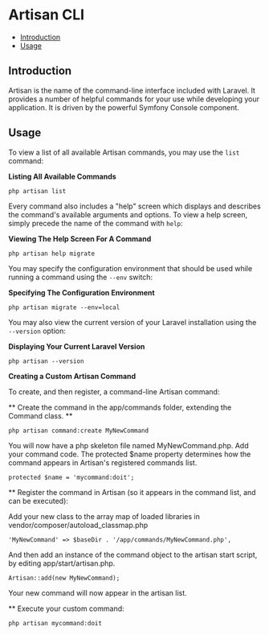 # Artisan CLI

- [Introduction](#introduction)
- [Usage](#usage)

<a name="introduction"></a>
## Introduction

Artisan is the name of the command-line interface included with Laravel. It provides a number of helpful commands for your use while developing your application. It is driven by the powerful Symfony Console component.

<a name="usage"></a>
## Usage

To view a list of all available Artisan commands, you may use the `list` command:

**Listing All Available Commands**

	php artisan list

Every command also includes a "help" screen which displays and describes the command's available arguments and options. To view a help screen, simply precede the name of the command with `help`:

**Viewing The Help Screen For A Command**

	php artisan help migrate

You may specify the configuration environment that should be used while running a command using the `--env` switch:

**Specifying The Configuration Environment**

	php artisan migrate --env=local

You may also view the current version of your Laravel installation using the `--version` option:

**Displaying Your Current Laravel Version**

	php artisan --version

**Creating a Custom Artisan Command**

To create, and then register, a command-line Artisan command:

** Create the command in the app/commands folder, extending the Command class. **

	php artisan command:create MyNewCommand

You will now have a php skeleton file named MyNewCommand.php. Add your command code. The protected $name property determines how the command appears in Artisan's registered commands list.

	protected $name = 'mycommand:doit';

** Register the command in Artisan (so it appears in the command list, and can be executed):

Add your new class to the array map of loaded libraries in vendor/composer/autoload_classmap.php

	'MyNewCommand' => $baseDir . '/app/commands/MyNewCommand.php',

And then add an instance of the command object to the artisan start script, by editing app/start/artisan.php.

	Artisan::add(new MyNewCommand);

Your new command will now appear in the artisan list.

** Execute your custom command:

	php artisan mycommand:doit

